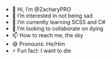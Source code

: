 - 👋 Hi, I’m @ZacharyPRO
- 👀 I’m interested in not being sad
- 🌱 I’m currently learning SCSS and C#
- 💞️ I’m looking to collaborate on dying
- 📫 How to reach me, the sky
- 😄 Pronouns: He/Him
- ⚡ Fun fact: I want to die

<!---
ZacharyPRO/ZacharyPRO is a ✨ special ✨ repository because its `README.md` (this file) appears on your GitHub profile.
You can click the Preview link to take a look at your changes.
--->

